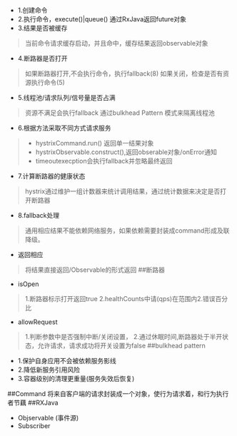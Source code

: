 #
- 1.创建命令
- 2.执行命令，execute()|queue() 通过RxJava返回future对象
- 3.结果是否被缓存
>当前命令请求缓存启动，并且命中，缓存结果返回observable对象
- 4.断路器是否打开
>如果断路器打开,不会执行命令，执行fallback(8)
>如果关闭，检查是否有资源执行命令(5)
 - 5.线程池/请求队列/信号量是否占满
>资源不满足会执行fallback
>通过bulkhead Pattern 模式来隔离线程池
- 6.根据方法采取不同方式请求服务
> - hystrixCommand.run() 返回单一结果对象
> - hystrixObservable.construct(),返回obserable对象/onError通知
> - timeoutexecption会执行fallback并忽略最终返回
- 7.计算断路器的健康状态
>hystrix通过维护一组计数器来统计调用结果，通过统计数据来决定是否打开断路器
- 8.fallback处理
>通用相应结果不能依赖网络服务，如果依赖需要封装成command形成及联降级。
- 返回相应
>将结果直接返回/Observable的形式返回
##断路器
- isOpen
>1.断路器标示打开返回true 2.healthCounts中请(qps)在范围内2.错误百分比
- allowRequest
>1.判断参数中是否强制中断/关闭设置，
>2.通过休眠时间,断路器处于半开状态，允许请求，请求成功将开关设置为false
##bulkhead pattern
- 1.保护自身应用不会被依赖服务影线
- 2.降低新服务引用风险
- 3.容器级别的清理更重量(服务失效后恢复)

##Command
将来自客户端的请求封装成一个对象，使行为请求着，和行为执行者节藕
##RXJava
- Objservable (事件源)
- Subscriber
